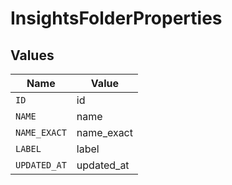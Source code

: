 # InsightsFolderProperties


## Values

| Name         | Value        |
| ------------ | ------------ |
| `ID`         | id           |
| `NAME`       | name         |
| `NAME_EXACT` | name_exact   |
| `LABEL`      | label        |
| `UPDATED_AT` | updated_at   |